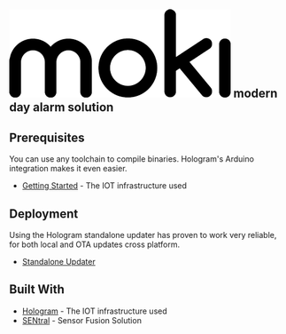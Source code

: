 
![alt text](https://raw.githubusercontent.com/ksmola/moki/master/src/moki_sm.png "moki")
modern day alarm solution
------

## Prerequisites
You can use any toolchain to compile binaries. Hologram's Arduino integration makes it even easier. 

* [Getting Started](https://hologram.io/docs/guide/dash/programming-and-firmware/) - The IOT infrastructure used


## Deployment

Using the Hologram standalone updater has proven to work very reliable, for both local and OTA updates cross platform.
* [Standalone Updater](https://hologram.io/docs/downloads/)


## Built With

* [Hologram](http://www.hologram.io/) - The IOT infrastructure used
* [SENtral](https://github.com/kriswiner/EM7180_SENtral_sensor_hub) - Sensor Fusion Solution